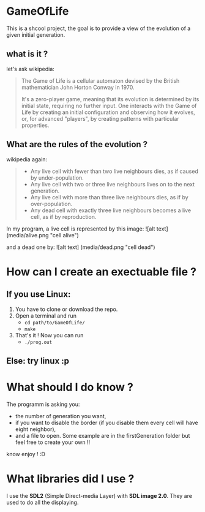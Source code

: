 # GameOfLife
This is a shcool project, the goal is to provide a view of the evolution of a given initial generation.

## what is it ?
let's ask wikipedia:

> The Game of Life is a cellular automaton devised by the British mathematician John Horton Conway in 1970.
>
> It's a zero-player game, meaning that its evolution is determined by its initial state, requiring no further input.
> One interacts with the Game of Life by creating an initial configuration and observing how it evolves, or, for advanced
> "players", by creating patterns with particular properties.

## What are the rules of the evolution ?

wikipedia again:

>   * Any live cell with fewer than two live neighbours dies, as if caused by under-population.
>   * Any live cell with two or three live neighbours lives on to the next generation.
>   * Any live cell with more than three live neighbours dies, as if by over-population.
>   * Any dead cell with exactly three live neighbours becomes a live cell, as if by reproduction.


In my program, a live cell is represented by this image: ![alt text] (media/alive.png "cell alive")

and a dead one by: ![alt text] (media/dead.png "cell dead")

# How can I create an exectuable file ?
## If you use Linux:

1. You have to clone or download the repo.
2. Open a terminal and run 
    * `cd path/to/GameOfLife/`
    * `make`
3. That's it ! Now you can run 
    * `./prog.out`

## Else: try linux :p

# What should I do know ?
The programm is asking you:

   * the number of generation you want,
   * if you want to disable the border (if you disable them every cell will have eight neighbor),
   * and a file to open. Some example are in the firstGeneration folder but feel free to create your own !!
  
know enjoy ! :D

# What libraries did I use ?
I use the __SDL2__ (Simple Direct-media Layer) with __SDL image 2.0__. They are used to do all the displaying.
